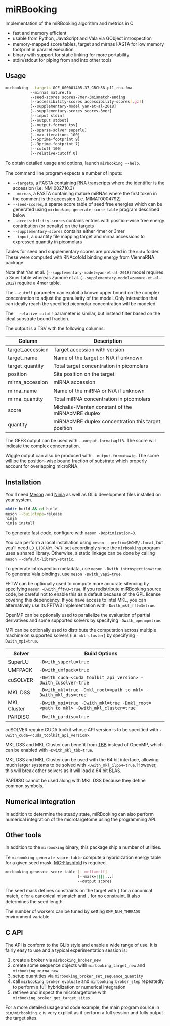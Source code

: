 # miRBooking

Implementation of the miRBooking algorithm and metrics in C

 - fast and memory efficient
 - usable from Python, JavaScript and Vala via GObject introspection
 - memory-mapped score tables, target and mirnas FASTA for  low memory
   footprint in parallel execution
 - binary with support for static linking for more portability
 - stdin/stdout for piping from and into other tools

## Usage

```bash
mirbooking --targets GCF_000001405.37_GRCh38.p11_rna.fna
           --mirnas mature.fa
           --seed-scores scores-7mer-3mismatch-ending
           [--accessibility-scores accessibility-scores[.gz]]
           [--supplementary-model yan-et-al-2018]
           [--supplementary-scores scores-3mer]
           [--input stdin]
           [--output stdout]
           [--output-format tsv]
           [--sparse-solver superlu]
           [--max-iterations 100]
           [--5prime-footprint 9]
           [--3prime-footprint 7]
           [--cutoff 100]
           [--relative-cutoff 0]
```

To obtain detailed usage and options, launch `mirbooking --help`.

The command line program expects a number of inputs:

 - `--targets`, a FASTA containing RNA transcripts where the identifier is the
   accession (i.e. NM_002710.3)
 - `--mirnas`, a FASTA containing mature miRNAs where the first token in the
   comment is the accession (i.e. MIMAT0004792)
 - `--seed-scores`, a sparse score table of seed free energies which can be
   generated using `mirbooking-generate-score-table` program described below
 - `--accessibilitiy-scores` contains entries with position-wise free energy
   contribution (or penalty) on the targets
 - `--supplementary-scores` contains either 4mer or 3mer
 - `--input`, a quantity file mapping target and mirna accessions to
   expressed quantity in picomolars

Tables for seed and supplementary scores are provided in the `data` folder.
These were computed with RNAcofold binding energy from ViennaRNA package.

Note that Yan et al. (`--supplementary-model=yan-et-al-2018`) model requires
a 3mer table whereas Zamore et al. (`--supplementary-model=zamore-et-al-2012`)
require a 4mer table.

The `--cutoff` parameter can exploit a known upper bound on the complex
concentration to adjust the granularity of the model. Only interaction that can
ideally reach the specified picomolar concentration will be modeled.

The `--relative-cutoff` parameter is similar, but instead filter based on the
ideal substrate bound fraction.

The output is a TSV with the following columns:

| Column           | Description                                            |
| ---------------- | ------------------------------------------------------ |
| target_accession | Target accession with version                          |
| target_name      | Name of the target or N/A if unknown                   |
| target_quantity  | Total target concentration in picomolars               |
| position         | Site position on the target                            |
| mirna_accession  | miRNA accession                                        |
| mirna_name       | Name of the miRNA or N/A if unknown                    |
| mirna_quantity   | Total miRNA concentration in picomolars                |
| score            | Michalis-Menten constant of the miRNA::MRE duplex      |
| quantity         | miRNA::MRE duplex concentration this target position   |

The GFF3 output can be used with `--output-format=gff3`. The score will
indicate the complex concentration.

Wiggle output can also be produced with `--output-format=wig`. The score will
be the position-wise bound fraction of substrate which properly account for
overlapping microRNA.

## Installation

You'll need [Meson](http://mesonbuild.com/) and [Ninja](http://ninja-build.org/)
as well as GLib development files installed on your system.

```bash
mkdir build && cd build
meson --buildtype=release
ninja
ninja install
```

To generate fast code, configure with `meson -Doptimization=3`.

You can perform a local installation using `meson --prefix=$HOME/.local`, but
you'll need `LD_LIBRARY_PATH` set accordingly since the `mirbooking` program
uses a shared library. Otherwise, a static linkage can be done by calling
`meson --default-library=static`.

To generate introspection metadata, use `meson -Dwith_introspection=true`. To
generate Vala bindings, use `meson -Dwith_vapi=true`.

FFTW can be optionally used to compute more accurate silencing by specifying
`meson -Dwith_fftw3=true`. If you redistribute miRBooking source code, be
careful not to enable this as a default because of the GPL license covering
this dependency. If you have access to Intel MKL, you can alternatively use its
FFTW3 implementation with `-Dwith_mkl_fftw3=true`.

OpenMP can be optionally used to parallelize the evaluation of partial
derivatives and some supported solvers by specifying `-Dwith_openmp=true`.

MPI can be optionally used to distribute the computation across multiple
machine on supported solvers (i.e. `mkl-cluster`) by specifying `-Dwith_mpi=true`.

| Solver      | Build Options                                                                      |
| --------    | ---------------------------------------------------------------------------------- |
| SuperLU     | `-Dwith_superlu=true`                                                              |
| UMFPACK     | `-Dwith_umfpack=true`                                                              |
| cuSOLVER    | `-Dwith_cuda=<cuda_toolkit_api_version> -Dwith_cusolver=true`                      |
| MKL DSS     | `-Dwith_mkl=true -Dmkl_root=<path to mkl> -Dwith_mkl_dss=true`                     |
| MKL Cluster | `-Dwith_mpi=true -Dwith_mkl=true -Dmkl_root=<path to mkl> -Dwith_mkl_cluster=true` |
| PARDISO     | `-Dwith_pardiso=true`                                                              |

cuSOLVER require CUDA toolkit whose API version is to be specified with
`-Dwith_cuda=<cuda_toolkit_api_version>`.

MKL DSS and MKL Cluster can benefit from [TBB](https://www.threadingbuildingblocks.org/)
instead of OpenMP, which can be enabled with `-Dwith_mkl_tbb=true`.

MKL DSS and MKL Cluster can be used with the 64 bit interface, allowing much
larger systems to be solved with `-Dwith_mkl_ilp64=true`. However, this will
break other solvers as it will load a 64 bit BLAS.

PARDISO cannot be used along with MKL DSS because they define common symbols.

## Numerical integration

In addition to determine the steady state, miRBooking can also perform
numerical integration of the microtargetome using the programming API.

## Other tools

In addition to the `mirbooking` binary, this package ship a number of
utilities.

Te `mirbooking-generate-score-table` compute a hybridization energy table for
a given seed mask. [MC-Flashfold](https://major.iric.ca/mc-tools/) is required.

```bash
mirbooking-generate-score-table [--mcff=mcff]
                                [--mask=||||...]
                                --output scores
```

The seed mask defines constraints on the target with `|` for a canonical match,
`x` for a canonical mismatch and `.` for no constraint. It also determines the
seed length.

The number of workers can be tuned by setting `OMP_NUM_THREADS` environment
variable.

## C API

The API is conform to the GLib style and enable a wide range of use. It is fairly easy to use and a typical
experimentation session is:

 1. create a broker via `mirbooking_broker_new`
 2. create some sequence objects with `mirbooking_target_new` and `mirbooking_mirna_new`
 3. setup quantities via `mirbooking_broker_set_sequence_quantity`
 4. call `mirbooking_broker_evaluate` and `mirbooking_broker_step` repeatedly
    to perform a full hybridization or numerical integration
 5. retrieve and inspect the microtargetome with `mirbooking_broker_get_target_sites`

For a more detailed usage and code example, the main program source in
`bin/mirbooking.c` is very explicit as it perform a full session and fully
output the target sites.
